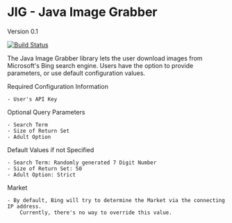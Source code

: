 JIG - Java Image Grabber
==================

Version 0.1

[![Build Status](https://travis-ci.org/twbarber/jig.svg?branch=master)](https://travis-ci.org/twbarber/jig)

The Java Image Grabber library lets the user download images from Microsoft's Bing search engine.
Users have the option to provide parameters, or use default configuration values.

Required Configuration Information

    - User's API Key

Optional Query Parameters

    - Search Term
    - Size of Return Set
    - Adult Option

Default Values if not Specified

    - Search Term: Randomly generated 7 Digit Number
    - Size of Return Set: 50
    - Adult Option: Strict

Market

    - By default, Bing will try to determine the Market via the connecting IP address.
        Currently, there's no way to override this value.
